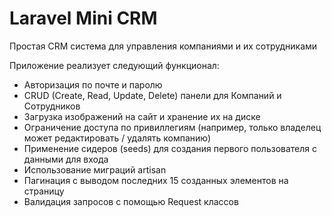# Laravel Mini CRM
Простая CRM система для управления компаниями и их сотрудниками

Приложение реализует следующий функционал:
* Авторизация по почте и паролю
* CRUD (Create, Read, Update, Delete) панели для Компаний и Сотрудников
* Загрузка изображений на сайт и хранение их на диске
* Ограничение доступа по привиллегиям (например, только владелец может редактировать / удалять компанию)
* Применение сидеров (seeds) для создания первого пользователя с данными для входа
* Использование миграций artisan
* Пагинация с выводом последних 15 созданных элементов на страницу
* Валидация запросов с помощью Request классов
